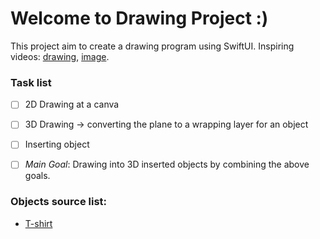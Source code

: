 # Welcome to Drawing Project :)

This project aim to create a drawing program using SwiftUI.
Inspiring videos: [drawing](https://www.youtube.com/watch?v=I-Eacg9Kjuw), [image](https://www.youtube.com/watch?v=d4ciSOLvIH8).

### Task list

- [ ] 2D Drawing at a canva
- [ ] 3D Drawing -> converting the plane to a wrapping layer for an object
- [ ] Inserting object

- [ ] *Main Goal*: Drawing into 3D inserted objects by combining the above goals.


### Objects source list:

- [T-shirt](https://free3d.com/3d-model/t-shirt-unisex-121933.html)